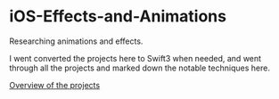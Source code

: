 # iOS-Effects-and-Animations
Researching animations and effects.

I went converted the projects here to Swift3 when needed, and went through all the projects and marked down the notable techniques here.

[Overview of the projects](https://docs.google.com/document/d/1o8vU_CwZaXts3zynlMDATsCjFVncrQi6j21mDI0kVYs/edit#heading=h.u0qoia37j3uo)
